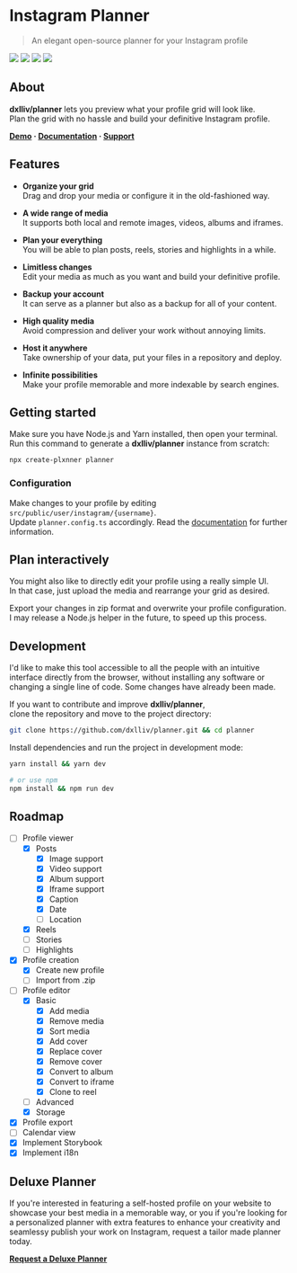 # Instagram Planner

> An elegant open-source planner for your Instagram profile

<a href="https://npmjs.com/package/plxnner"><img src="https://img.shields.io/npm/v/plxnner.svg?color=black" /></a>
<a href="https://npmjs.com/package/plxnner"><img src="https://img.shields.io/npm/dm/plxnner.svg?color=black" /></a>
<a href="https://dxlliv.github.io/planner"><img src="https://img.shields.io/badge/planner-demo-blue" /></a>
<a href="https://github.com/dxlliv/planner"><img src="https://img.shields.io/github/stars/dxlliv/planner?style=social" /></a>

## About

**dxlliv/planner** lets you preview what your profile grid will look like.  
Plan the grid with no hassle and build your definitive Instagram profile.

**[Demo](https://dxlliv.github.io/planner/) · [Documentation](https://dxlliv.github.io/planner/docs/) · [Support](https://patreon.com/dxlliv)**

## Features
- **Organize your grid**  
  Drag and drop your media or configure it in the old-fashioned way.


- **A wide range of media**  
  It supports both local and remote images, videos, albums and iframes.


- **Plan your everything**  
  You will be able to plan posts, reels, stories and highlights in a while.


- **Limitless changes**  
  Edit your media as much as you want and build your definitive profile.


- **Backup your account**  
  It can serve as a planner but also as a backup for all of your content.


- **High quality media**  
  Avoid compression and deliver your work without annoying limits.


- **Host it anywhere**  
  Take ownership of your data, put your files in a repository and deploy.


- **Infinite possibilities**  
  Make your profile memorable and more indexable by search engines.


## Getting started

Make sure you have Node.js and Yarn installed, then open your terminal.  
Run this command to generate a **dxlliv/planner** instance from scratch:

```bash
npx create-plxnner planner
```

### Configuration

Make changes to your profile by editing `src/public/user/instagram/{username}`.  
Update `planner.config.ts` accordingly. Read the [documentation](https://dxlliv.github.io/planner/docs/) for further information.

## Plan interactively

You might also like to directly edit your profile using a really simple UI.  
In that case, just upload the media and rearrange your grid as desired.

Export your changes in zip format and overwrite your profile configuration.  
I may release a Node.js helper in the future, to speed up this process.

## Development

I'd like to make this tool accessible to all the people with an intuitive interface directly from the browser, without installing any software or changing a single line of code. Some changes have already been made.

If you want to contribute and improve **dxlliv/planner**,  
clone the repository and move to the project directory:

```bash
git clone https://github.com/dxlliv/planner.git && cd planner
```

Install dependencies and run the project in development mode:

```bash
yarn install && yarn dev

# or use npm
npm install && npm run dev
```

## Roadmap

- [ ] Profile viewer
  - [x] Posts
    - [x] Image support
    - [x] Video support
    - [x] Album support
    - [x] Iframe support
    - [x] Caption
    - [x] Date
    - [ ] Location
  - [x] Reels
  - [ ] Stories
  - [ ] Highlights
- [x] Profile creation
  - [x] Create new profile
  - [ ] Import from .zip
- [ ] Profile editor
  - [x] Basic
    - [x] Add media
    - [x] Remove media
    - [x] Sort media
    - [x] Add cover
    - [x] Replace cover
    - [x] Remove cover
    - [x] Convert to album
    - [x] Convert to iframe
    - [x] Clone to reel
  - [ ] Advanced
  - [x] Storage
- [x] Profile export
- [ ] Calendar view
- [x] Implement Storybook
- [x] Implement i18n

## Deluxe Planner

If you're interested in featuring a self-hosted profile on your website to showcase your best media in a memorable way, or you if you're looking for a personalized planner with extra features to enhance your creativity and seamlessy publish your work on Instagram, request a tailor made planner today.

**[Request a Deluxe Planner](https://dxlliv.dev)**